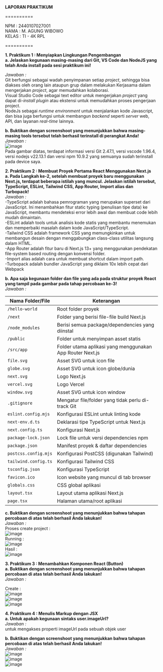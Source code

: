 **LAPORAN PRAKTIKUM** <br>

==========<br>

NPM     : 2440107027001<br>
NAMA    : M. AGUNG WIBOWO<br>
KELAS   : TI - 4K RPL<br>

==========<br>

**1. Praktikum 1 : Menyiapkan Lingkungan Pengembangan** <br>
**a. Jelaskan kegunaan masing-masing dari Git, VS Code dan NodeJS yang telah Anda install pada sesi praktikum ini!** <br>

_Jawaban :_ <br>
Git berfungsi sebagai wadah penyimpanan setiap _project_, sehingga bisa diakses oleh orang lain ataupun grup dalam melakukan Kerjasama dalam mengerjakan _project_, agar memudahkan kolaborasi.<br>
Visual Studio Code sebagai text editor untuk mengerjakan _project_ yang dapat di-_install plugin_ atau ekstensi untuk memudahkan proses pengerjaan project.<br>
NodeJs sebagai _runtime environment_ untuk menjalankan kode Javascript, dan bisa juga berfungsi untuk membangun _backend_ seperti _server_ web, API, dan layanan _real-time_ lainnya.<br>

**b.	Buktikan dengan screenshoot yang menunjukkan bahwa masing-masing tools tersebut telah berhasil terinstall di perangkat Anda!**  <br>
_Jawaban :_  <br>
![image](https://github.com/user-attachments/assets/6a189c1e-0147-4793-8702-3cc196cc0505) <br>
Pada gambar diatas, terdapat informasi versi Git 2.47.1, versi vscode 1.96.4, versi nodejs v22.13.1 dan versi npm 10.9.2 yang semuanya sudah terinstall pada device saya.<br>

**2.	Praktikum 2 : Membuat Proyek Pertama React Menggunakan Next.js**  <br>
**a.	Pada Langkah ke-2, setelah membuat proyek baru menggunakan Next.js, terdapat beberapa istilah yang muncul. Jelaskan istilah tersebut, TypeScript, ESLint, Tailwind CSS, App Router, Import alias dan Turbopack!**  <br>
_Jawaban :_  <br>
-TypeScript adalah bahasa pemrograman yang merupakan superset dari JavaScript. Ini menambahkan fitur static typing (penulisan tipe data) ke JavaScript, membantu mendeteksi error lebih awal dan membuat code lebih mudah dimaintain.<br>
-ESLint adalah tools untuk analisis kode statis yang membantu menemukan dan memperbaiki masalah dalam kode JavaScript/TypeScript.<br>
-Tailwind CSS adalah framework CSS yang memungkinkan untuk membangun desain dengan menggabungkan class-class utilitas langsung dalam HTML. <br>
-App Router adalah fitur baru di Next.js 13+ yang menggunakan pendekatan file-system based routing dengan konvensi folder. <br>
-Import alias adalah cara untuk membuat shortcut dalam import path. <br>
-Turbopack adalah bundler JavaScript yang diklaim 10x lebih cepat dari Webpack<br>

**b.	Apa saja kegunaan folder dan file yang ada pada struktur proyek React yang tampil pada gambar pada tahap percobaan ke-3!**  <br>
_Jawaban :_  <br>

| **Nama Folder/File**        | **Keterangan**                                      |
|----------------------------|---------------------------------------------------|
| `/hello-world`             | Root folder proyek                                |
| `/next`                    | Folder yang berisi file-file build Next.js       |
| `/node_modules`            | Berisi semua package/dependencies yang diinstal  |
| `/public`                  | Folder untuk menyimpan asset statis              |
| `/src/app`                 | Folder utama aplikasi yang menggunakan App Router Next.js |
| `file.svg`                 | Asset SVG untuk icon file                        |
| `globe.svg`                | Asset SVG untuk icon globe/dunia                 |
| `next.svg`                 | Logo Next.js                                     |
| `vercel.svg`               | Logo Vercel                                      |
| `window.svg`               | Asset SVG untuk icon window                      |
| `.gitignore`               | Mengatur file/folder yang tidak perlu di-track Git |
| `eslint.config.mjs`        | Konfigurasi ESLint untuk linting kode            |
| `next-env.d.ts`            | Deklarasi tipe TypeScript untuk Next.js          |
| `next.config.ts`           | Konfigurasi Next.js                              |
| `package-lock.json`        | Lock file untuk versi dependencies npm           |
| `package.json`             | Manifest proyek & daftar dependencies           |
| `postcss.config.mjs`       | Konfigurasi PostCSS (digunakan Tailwind)         |
| `tailwind.config.ts`       | Konfigurasi Tailwind CSS                         |
| `tsconfig.json`            | Konfigurasi TypeScript                           |
| `favicon.ico`              | Icon website yang muncul di tab browser         |
| `globals.css`              | CSS global aplikasi                             |
| `layout.tsx`               | Layout utama aplikasi Next.js                   |
| `page.tsx`                 | Halaman utama/root aplikasi                     |

**c.	Buktikan dengan screenshoot yang menunjukkan bahwa tahapan percobaan di atas telah berhasil Anda lakukan!**  <br>
_Jawaban :_  <br>
Proses create project :   <br>
![image](https://github.com/user-attachments/assets/de67787d-4c8d-4a41-a494-a6c50672994d) <br>
Running : <br>
![image](https://github.com/user-attachments/assets/c4178b1b-466f-4441-801d-faec2e845be9) <br>
Hasil : <br>
![image](https://github.com/user-attachments/assets/9b83556e-e808-4672-b1b1-4ce7e95e0a74) <br>


**3.	Praktikum 3 : Menambahkan Komponen React (Button)**  <br>
**a.	Buktikan dengan screenshoot yang menunjukkan bahwa tahapan percobaan di atas telah berhasil Anda lakukan!**  <br>
_Jawaban :_  <br>

Create : <br>
![image](https://github.com/user-attachments/assets/8489d3b7-fb23-4f51-9aa8-b505d92d2387) <br>
![image](https://github.com/user-attachments/assets/ae2cb53d-557d-4740-b8fb-c3023bcd7a0f) <br>
![image](https://github.com/user-attachments/assets/0b52ec9a-76b7-4b65-b7be-27ddd3864e86) <br>

**4.	Praktikum 4 : Menulis Markup dengan JSX  <br>
a.	Untuk apakah kegunaan sintaks user.imageUrl?**  <br>
_Jawaban :_  <br>
untuk mengakses properti imageUrl pada sebuah objek user  <br>

**b.	Buktikan dengan screenshoot yang menunjukkan bahwa tahapan percobaan di atas telah berhasil Anda lakukan!**  <br>
_Jawaban :_  <br>
![image](https://github.com/user-attachments/assets/492379d0-bd47-4a3d-989c-7cdb30e8eb2f) <br>
![image](https://github.com/user-attachments/assets/92b25668-5d47-4ae8-9fd0-dd5dcb61a2f1) <br>
![image](https://github.com/user-attachments/assets/db1577d7-3894-42e3-895d-8079a9cb982c) <br>






